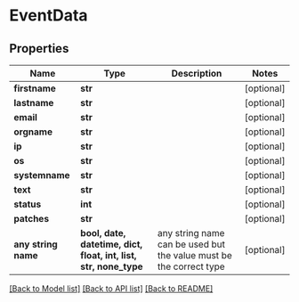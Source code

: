 # EventData


## Properties
Name | Type | Description | Notes
------------ | ------------- | ------------- | -------------
**firstname** | **str** |  | [optional] 
**lastname** | **str** |  | [optional] 
**email** | **str** |  | [optional] 
**orgname** | **str** |  | [optional] 
**ip** | **str** |  | [optional] 
**os** | **str** |  | [optional] 
**systemname** | **str** |  | [optional] 
**text** | **str** |  | [optional] 
**status** | **int** |  | [optional] 
**patches** | **str** |  | [optional] 
**any string name** | **bool, date, datetime, dict, float, int, list, str, none_type** | any string name can be used but the value must be the correct type | [optional]

[[Back to Model list]](../README.md#documentation-for-models) [[Back to API list]](../README.md#documentation-for-api-endpoints) [[Back to README]](../README.md)


